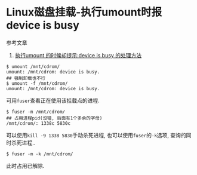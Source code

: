 # Linux磁盘挂载-执行umount时报device is busy

参考文章

1. [执行umount 的时候却提示:device is busy 的处理方法](https://www.cnblogs.com/xuey/p/7878529.html)

```
$ umount /mnt/cdrom/
umount: /mnt/cdrom: device is busy.
## 强制卸载也不行
$ umount -f /mnt/cdrom/ 
umount: /mnt/cdrom: device is busy.
```

可用`fuser`查看正在使用该挂载点的进程.

```
$ fuser -m /mnt/cdrom/
## 占用进程pid(没错, 后面有1个多余的字母)
/mnt/cdrom/: 1338c 5830c 
```

可以使用`kill -9 1338 5830`手动杀死进程, 也可以使用`fuser`的`-k`选项, 查询的同时杀死进程..

```
$ fuser -m -k /mnt/cdrom/
```

此时占用已解除.